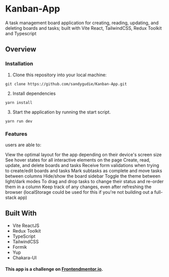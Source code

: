 # Kanban-App
A task management board application for creating, reading, updating, and deleting boards and tasks; built with Vite React, TailwindCSS, Redux Toolkit and Typescript

## Overview

### Installation
1. Clone this repository into your local machine:
```
git clone https://github.com/sandygudie/Kanban-App.git
```
2. Install dependencies 
```
yarn install
```
3. Start the application by running the start script.
```
yarn run dev
```

### Features
users are able to:

View the optimal layout for the app depending on their device's screen size
See hover states for all interactive elements on the page
Create, read, update, and delete boards and tasks
Receive form validations when trying to create/edit boards and tasks
Mark subtasks as complete and move tasks between columns
Hide/show the board sidebar
Toggle the theme between light/dark modes
To drag and drop tasks to change their status and re-order them in a column
Keep track of any changes, even after refreshing the browser (localStorage could be used for this if you're not building out a full-stack app)

## Built With
* Vite ReactJS
* Redux Toolkit
* TypeScript
* TailwindCSS
* Formik
* Yup
* Chakara-UI



#### This app is a challenge on [Frontendmentor.io](https://www.frontendmentor.io/challenges/kanban-task-management-web-app-wgQLt-HlbB).
